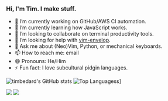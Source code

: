 ### Hi, I'm Tim. I make stuff.

- 🔭 I’m currently working on GitHub/AWS CI automation.
- 🌱 I’m currently learning how JavaScript works.
- 👯 I’m looking to collaborate on terminal productivity tools.
- 🤔 I’m looking for help with [vim-envelop](https://github.com/timbedard/vim-envelop).
- 💬 Ask me about (Neo)Vim, Python, or mechanical keyboards.
- 📫 How to reach me: email
- 😄 Pronouns: He/Him
- ⚡ Fun fact: I love subcultural pidgin languages.

![timbedard's GitHub stats](https://github-readme-stats.vercel.app/api?username=timbedard&hide=stars&count_private=true&show_icons=true&theme=gruvbox)
![Top Languagess](https://github-readme-stats.vercel.app/api/top-langs/?username=timbedard&layout=compact)]

<img align="left" src="https://github-readme-stats.vercel.app/api?username=timbedard&hide=stars&count_private=true&show_icons=true&theme=gruvbox" />
<img align="left" src="https://github-readme-stats.vercel.app/api/top-langs/?username=timbedard&layout=compact&theme=gruvbox" />
